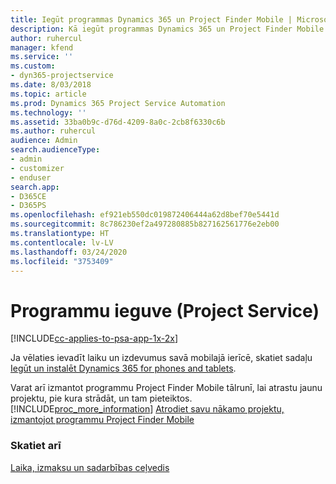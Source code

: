 ```yaml
---
title: Iegūt programmas Dynamics 365 un Project Finder Mobile | MicrosoftDocs
description: Kā iegūt programmas Dynamics 365 un Project Finder Mobile
author: ruhercul
manager: kfend
ms.service: ''
ms.custom:
- dyn365-projectservice
ms.date: 8/03/2018
ms.topic: article
ms.prod: Dynamics 365 Project Service Automation
ms.technology: ''
ms.assetid: 33ba0b9c-d76d-4209-8a0c-2cb8f6330c6b
ms.author: ruhercul
audience: Admin
search.audienceType:
- admin
- customizer
- enduser
search.app:
- D365CE
- D365PS
ms.openlocfilehash: ef921eb550dc019872406444a62d8bef70e5441d
ms.sourcegitcommit: 8c786230ef2a497280885b827162561776e2eb00
ms.translationtype: HT
ms.contentlocale: lv-LV
ms.lasthandoff: 03/24/2020
ms.locfileid: "3753409"
---
```

# <a name="get-the-apps-project-service"></a>Programmu ieguve (Project Service)

[!INCLUDE[cc-applies-to-psa-app-1x-2x](../includes/cc-applies-to-psa-app-1x-2x.md)]

Ja vēlaties ievadīt laiku un izdevumus savā mobilajā ierīcē, skatiet sadaļu [Iegūt un instalēt Dynamics 365 for phones and tablets](../mobile-app/dynamics-365-phones-tablets-users-guide.md).  
  
 Varat arī izmantot programmu Project Finder Mobile tālrunī, lai atrastu jaunu projektu, pie kura strādāt, un tam pieteiktos. [!INCLUDE[proc_more_information](../includes/proc-more-information.md)] [Atrodiet savu nākamo projektu, izmantojot programmu Project Finder Mobile](../project-service/find-next-project-finder-mobile-app.md) 
  
### <a name="see-also"></a>Skatiet arī  
 [Laika, izmaksu un sadarbības ceļvedis](../project-service/time-expense-collaboration-guide.md)
